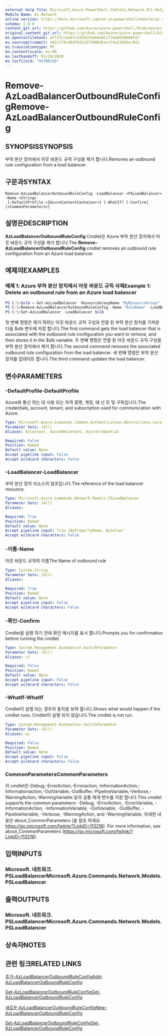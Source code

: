 ```yaml
---
external help file: Microsoft.Azure.PowerShell.Cmdlets.Network.dll-Help.xml
Module Name: Az.Network
online version: https://docs.microsoft.com/en-us/powershell/module/az.network/remove-azloadbalanceroutboundruleconfig
schema: 2.0.0
content_git_url: https://github.com/Azure/azure-powershell/blob/master/src/Network/Network/help/Remove-AzLoadBalancerOutboundRuleConfig.md
original_content_git_url: https://github.com/Azure/azure-powershell/blob/master/src/Network/Network/help/Remove-AzLoadBalancerOutboundRuleConfig.md
ms.openlocfilehash: aff2fccde6fc43b9153d8da421f34a6038688fd7
ms.sourcegitcommit: 4d2c178cd6df9151877b08d54c1f4a228dbec9d1
ms.translationtype: MT
ms.contentlocale: ko-KR
ms.lasthandoff: 01/29/2020
ms.locfileid: "93700156"
---
```

# <span data-ttu-id="7098d-101">Remove-AzLoadBalancerOutboundRuleConfig</span><span class="sxs-lookup"><span data-stu-id="7098d-101">Remove-AzLoadBalancerOutboundRuleConfig</span></span>

## <span data-ttu-id="7098d-102">SYNOPSIS</span><span class="sxs-lookup"><span data-stu-id="7098d-102">SYNOPSIS</span></span>
<span data-ttu-id="7098d-103">부하 분산 장치에서 아웃 바운드 규칙 구성을 제거 합니다.</span><span class="sxs-lookup"><span data-stu-id="7098d-103">Removes an outbound rule configuration from a load balancer.</span></span>

## <span data-ttu-id="7098d-104">구문과</span><span class="sxs-lookup"><span data-stu-id="7098d-104">SYNTAX</span></span>

```
Remove-AzLoadBalancerOutboundRuleConfig -LoadBalancer <PSLoadBalancer> -Name <String>
 [-DefaultProfile <IAzureContextContainer>] [-WhatIf] [-Confirm] [<CommonParameters>]
```

## <span data-ttu-id="7098d-105">설명은</span><span class="sxs-lookup"><span data-stu-id="7098d-105">DESCRIPTION</span></span>
<span data-ttu-id="7098d-106">**AzLoadBalancerOutboundRuleConfig** Cmdlet은 Azure 부하 분산 장치에서 아웃 바운드 규칙 구성을 제거 합니다.</span><span class="sxs-lookup"><span data-stu-id="7098d-106">The **Remove-AzLoadBalancerOutboundRuleConfig** cmdlet removes an outbound rule configuration from an Azure load balancer.</span></span>

## <span data-ttu-id="7098d-107">예제의</span><span class="sxs-lookup"><span data-stu-id="7098d-107">EXAMPLES</span></span>

### <span data-ttu-id="7098d-108">예제 1: Azure 부하 분산 장치에서 아웃 바운드 규칙 삭제</span><span class="sxs-lookup"><span data-stu-id="7098d-108">Example 1: Delete an outbound rule from an Azure load balancer</span></span>
```powershell
PS C:\>$slb = Get-AzLoadBalancer -ResourceGroupName "MyResourceGroup" -Name "MyLoadBalancer"
PS C:\>Remove-AzLoadBalancerOutboundRuleConfig -Name "RuleName" -LoadBalancer $slb
PS C:\>Set-AzLoadBalancer -LoadBalancer $slb
```

<span data-ttu-id="7098d-109">첫 번째 명령은 제거 하려는 아웃 바운드 규칙 구성과 연결 된 부하 분산 장치를 가져온 다음 $slb 변수에 저장 합니다.</span><span class="sxs-lookup"><span data-stu-id="7098d-109">The first command gets the load balancer that is associated with the outbound rule configuration you want to remove, and then stores it in the $slb variable.</span></span>
<span data-ttu-id="7098d-110">두 번째 명령은 연결 된 아웃 바운드 규칙 구성을 부하 분산 장치에서 제거 합니다.</span><span class="sxs-lookup"><span data-stu-id="7098d-110">The second command removes the associated outbound rule configuration from the load balancer.</span></span>
<span data-ttu-id="7098d-111">세 번째 명령은 부하 분산 장치를 업데이트 합니다.</span><span class="sxs-lookup"><span data-stu-id="7098d-111">The third command updates the load balancer.</span></span>

## <span data-ttu-id="7098d-112">변수</span><span class="sxs-lookup"><span data-stu-id="7098d-112">PARAMETERS</span></span>

### <span data-ttu-id="7098d-113">-DefaultProfile</span><span class="sxs-lookup"><span data-stu-id="7098d-113">-DefaultProfile</span></span>
<span data-ttu-id="7098d-114">Azure와 통신 하는 데 사용 되는 자격 증명, 계정, 테 넌 트 및 구독입니다.</span><span class="sxs-lookup"><span data-stu-id="7098d-114">The credentials, account, tenant, and subscription used for communication with Azure.</span></span>

```yaml
Type: Microsoft.Azure.Commands.Common.Authentication.Abstractions.Core.IAzureContextContainer
Parameter Sets: (All)
Aliases: AzContext, AzureRmContext, AzureCredential

Required: False
Position: Named
Default value: None
Accept pipeline input: False
Accept wildcard characters: False
```

### <span data-ttu-id="7098d-115">-LoadBalancer</span><span class="sxs-lookup"><span data-stu-id="7098d-115">-LoadBalancer</span></span>
<span data-ttu-id="7098d-116">부하 분산 장치 리소스의 참조입니다.</span><span class="sxs-lookup"><span data-stu-id="7098d-116">The reference of the load balancer resource.</span></span>

```yaml
Type: Microsoft.Azure.Commands.Network.Models.PSLoadBalancer
Parameter Sets: (All)
Aliases:

Required: True
Position: Named
Default value: None
Accept pipeline input: True (ByPropertyName, ByValue)
Accept wildcard characters: False
```

### <span data-ttu-id="7098d-117">-이름</span><span class="sxs-lookup"><span data-stu-id="7098d-117">-Name</span></span>
<span data-ttu-id="7098d-118">아웃 바운드 규칙의 이름</span><span class="sxs-lookup"><span data-stu-id="7098d-118">The Name of outbound rule</span></span>

```yaml
Type: System.String
Parameter Sets: (All)
Aliases:

Required: True
Position: Named
Default value: None
Accept pipeline input: False
Accept wildcard characters: False
```

### <span data-ttu-id="7098d-119">-확인</span><span class="sxs-lookup"><span data-stu-id="7098d-119">-Confirm</span></span>
<span data-ttu-id="7098d-120">Cmdlet을 실행 하기 전에 확인 메시지를 표시 합니다.</span><span class="sxs-lookup"><span data-stu-id="7098d-120">Prompts you for confirmation before running the cmdlet.</span></span>

```yaml
Type: System.Management.Automation.SwitchParameter
Parameter Sets: (All)
Aliases: cf

Required: False
Position: Named
Default value: None
Accept pipeline input: False
Accept wildcard characters: False
```

### <span data-ttu-id="7098d-121">-WhatIf</span><span class="sxs-lookup"><span data-stu-id="7098d-121">-WhatIf</span></span>
<span data-ttu-id="7098d-122">Cmdlet이 실행 되는 경우의 동작을 보여 줍니다.</span><span class="sxs-lookup"><span data-stu-id="7098d-122">Shows what would happen if the cmdlet runs.</span></span>
<span data-ttu-id="7098d-123">Cmdlet이 실행 되지 않습니다.</span><span class="sxs-lookup"><span data-stu-id="7098d-123">The cmdlet is not run.</span></span>

```yaml
Type: System.Management.Automation.SwitchParameter
Parameter Sets: (All)
Aliases: wi

Required: False
Position: Named
Default value: None
Accept pipeline input: False
Accept wildcard characters: False
```

### <span data-ttu-id="7098d-124">CommonParameters</span><span class="sxs-lookup"><span data-stu-id="7098d-124">CommonParameters</span></span>
<span data-ttu-id="7098d-125">이 cmdlet은-Debug,-ErrorAction,-Erroraction,-InformationAction,-Informationaction,-OutVariable,-OutBuffer,-PipelineVariable,-Verbose,-WarningAction,-WarningVariable 등의 공통 매개 변수를 지원 합니다.</span><span class="sxs-lookup"><span data-stu-id="7098d-125">This cmdlet supports the common parameters: -Debug, -ErrorAction, -ErrorVariable, -InformationAction, -InformationVariable, -OutVariable, -OutBuffer, -PipelineVariable, -Verbose, -WarningAction, and -WarningVariable.</span></span> <span data-ttu-id="7098d-126">자세한 내용은 about_CommonParameters (을 참조 하세요 https://go.microsoft.com/fwlink/?LinkID=113216) .</span><span class="sxs-lookup"><span data-stu-id="7098d-126">For more information, see about_CommonParameters (https://go.microsoft.com/fwlink/?LinkID=113216).</span></span>

## <span data-ttu-id="7098d-127">입력</span><span class="sxs-lookup"><span data-stu-id="7098d-127">INPUTS</span></span>

### <span data-ttu-id="7098d-128">Microsoft. 네트워크. PSLoadBalancer</span><span class="sxs-lookup"><span data-stu-id="7098d-128">Microsoft.Azure.Commands.Network.Models.PSLoadBalancer</span></span>

## <span data-ttu-id="7098d-129">출력</span><span class="sxs-lookup"><span data-stu-id="7098d-129">OUTPUTS</span></span>

### <span data-ttu-id="7098d-130">Microsoft. 네트워크. PSLoadBalancer</span><span class="sxs-lookup"><span data-stu-id="7098d-130">Microsoft.Azure.Commands.Network.Models.PSLoadBalancer</span></span>

## <span data-ttu-id="7098d-131">상속자</span><span class="sxs-lookup"><span data-stu-id="7098d-131">NOTES</span></span>

## <span data-ttu-id="7098d-132">관련 링크</span><span class="sxs-lookup"><span data-stu-id="7098d-132">RELATED LINKS</span></span>

[<span data-ttu-id="7098d-133">추가-AzLoadBalancerOutboundRuleConfig</span><span class="sxs-lookup"><span data-stu-id="7098d-133">Add-AzLoadBalancerOutboundRuleConfig</span></span>](./Add-AzLoadBalancerOutboundRuleConfig.md)

[<span data-ttu-id="7098d-134">Get-AzLoadBalancerOutboundRuleConfig</span><span class="sxs-lookup"><span data-stu-id="7098d-134">Get-AzLoadBalancerOutboundRuleConfig</span></span>](./Get-AzLoadBalancerOutboundRuleConfig.md)

[<span data-ttu-id="7098d-135">새로운 AzLoadBalancerOutboundRuleConfig</span><span class="sxs-lookup"><span data-stu-id="7098d-135">New-AzLoadBalancerOutboundRuleConfig</span></span>](./New-AzLoadBalancerOutboundRuleConfig.md)

[<span data-ttu-id="7098d-136">Set-AzLoadBalancerOutboundRuleConfig</span><span class="sxs-lookup"><span data-stu-id="7098d-136">Set-AzLoadBalancerOutboundRuleConfig</span></span>](./Set-AzLoadBalancerOutboundRuleConfig.md)
